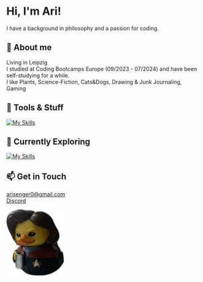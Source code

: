 # Hi, I'm Ari!

I have a background in philosophy and a passion for coding.

## 💁 About me
  Living in Leipzig </br>
  I studied at Coding Bootcamps Europe (09/2023 - 07/2024) and have been self-studying for a while. </br>
  I like Plants, Science-Fiction, Cats&Dogs, Drawing & Junk Journaling, Gaming 

## 💾 Tools & Stuff
[![My Skills](https://skillicons.dev/icons?i=js,html,css,vue,pinia,tailwind,vscode&theme=dark)](https://skillicons.dev)

## 🔮 Currently Exploring
[![My Skills](https://skillicons.dev/icons?i=ts,react&theme=dark)](https://skillicons.dev)

## 📫 Get in Touch 
  <arisenger0@gmail.com> </br>
  [Discord](https://www.discordapp.com/users/.piepmatz) 
  

<img src="janeway.jpg" alt="captain janeway" width="150"/>



<!--
**Artromi/Artromi** is a ✨ _special_ ✨ repository because its `README.md` (this file) appears on your GitHub profile.

Here are some ideas to get you started:

- 🔭 I’m currently working on ...
- 🌱 I’m currently learning ...
- 👯 I’m looking to collaborate on ...
- 🤔 I’m looking for help with ...
- 💬 Ask me about ...
- 📫 How to reach me: ...
- 😄 Pronouns: ...
- ⚡ Fun fact: ...
-->

